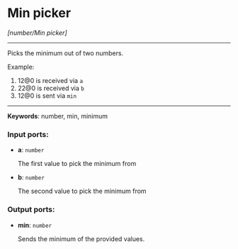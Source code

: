 # Min picker

_[number/Min picker]_

---

Picks the minimum out of two numbers.  
  
Example:  
  
1. 12@0 is received via `a`  
2. 22@0 is received via `b`  
3. 12@0 is sent via `min`  

---

__Keywords__: number, min, minimum

### Input ports:

* __a__: ` number `

    The first value to pick the minimum from


* __b__: ` number `

    The second value to pick the minimum from

### Output ports:

* __min__: ` number `

    Sends the minimum of the provided values.

